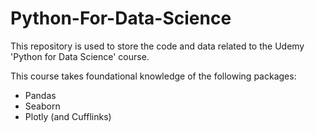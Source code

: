 # Python-For-Data-Science
This repository is used to store the code and data related to the Udemy 'Python for Data Science' course.

This course takes foundational knowledge of the following packages:

* Pandas
* Seaborn
* Plotly (and Cufflinks)
